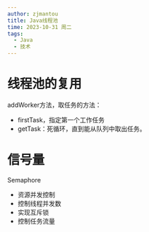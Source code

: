 ```yaml
---
author: zjmantou
title: Java线程池
time: 2023-10-31 周二
tags:
  - Java
  - 技术
---
```

# 线程池的复用

addWorker方法，取任务的方法：
- firstTask，指定第一个工作任务
- getTask：死循环，直到能从队列中取出任务。

# 信号量

Semaphore

- 资源并发控制
- 控制线程并发数
- 实现互斥锁
- 控制任务流量


